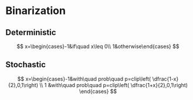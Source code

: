 # Binarization
## Deterministic
$$
x=\begin{cases}-1&if\quad x\leq 0\\
1&otherwise\end{cases}
$$
## Stochastic
$$
x=\begin{cases}-1&with\quad prob\quad p=clip\left( \dfrac{1-x}{2},0,1\right) \\
1 &with\quad prob\quad p=clip\left( \dfrac{1+x}{2},0,1\right) \end{cases}
$$
